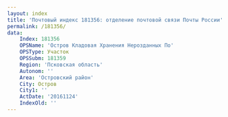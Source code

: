 ```yaml
---
layout: index
title: 'Почтовый индекс 181356: отделение почтовой связи Почты России'
permalink: /181356/
data:
    Index: 181356
    OPSName: 'Остров Кладовая Хранения Нерозданных По'
    OPSType: Участок
    OPSSubm: 181359
    Region: 'Псковская область'
    Autonom: ''
    Area: 'Островский район'
    City: Остров
    City1: ''
    ActDate: '20161124'
    IndexOld: ''
---
```

